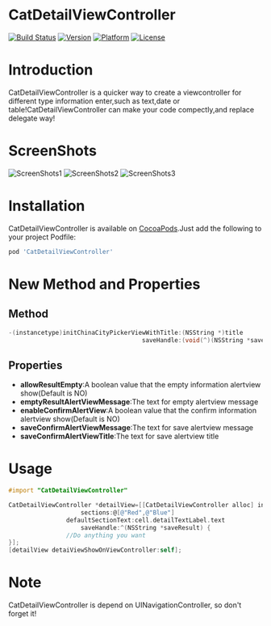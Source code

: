 # CatDetailViewController

[![Build Status](https://travis-ci.org/K-cat/CatDetailViewController.svg)](https://travis-ci.org/K-cat)
[![Version](https://img.shields.io/cocoapods/v/CatDetailViewController.svg)](https://cocoapods.org/pods/CatDetailViewController)
[![Platform](https://img.shields.io/cocoapods/p/CatDetailViewController.svg)]()
[![License](https://img.shields.io/cocoapods/l/CatDetailViewController.svg)]()

# Introduction

CatDetailViewController is a quicker way to create a viewcontroller for different type information enter,such as text,date or table!CatDetailViewController can make your code compectly,and replace delegate way!

# ScreenShots

![ScreenShots1](http://kcat.co/wp-content/uploads/2015/06/single-section.gif)
![ScreenShots2](http://kcat.co/wp-content/uploads/2015/06/textfield.gif)
![ScreenShots3](http://kcat.co/wp-content/uploads/2015/06/datepicker.gif)

# Installation

CatDetailViewController is available on [CocoaPods](http://cocoapods.org).Just add the following to your project Podfile:

```ruby
pod 'CatDetailViewController'
```

# New Method and Properties
## Method
```objective-c
-(instancetype)initChinaCityPickerViewWithTitle:(NSString *)title
                                     saveHandle:(void(^)(NSString *saveResult))saveHandle;
```

## Properties
* **allowResultEmpty**:A boolean value that the empty information alertview show(Default is NO)
* **emptyResultAlertViewMessage**:The text for empty alertview message
* **enableConfirmAlertView**:A boolean value that the confirm information alertview show(Default is NO)
* **saveConfirmAlertViewMessage**:The text for save alertview message
* **saveConfirmAlertViewTitle**:The text for save alertview title

# Usage

```objective-c
#import "CatDetailViewController"

CatDetailViewController *detailView=[[CatDetailViewController alloc] initSingleSectionViewWithTitle:@"Select Color"
					sections:@[@"Red",@"Blue"] 
				defaultSectionText:cell.detailTextLabel.text 
					saveHandle:^(NSString *saveResult) {
				//Do anything you want
}];
[detailView detaiViewShowOnViewController:self];
```

# Note

CatDetailViewController is depend on UINavigationController, so don't forget it!
